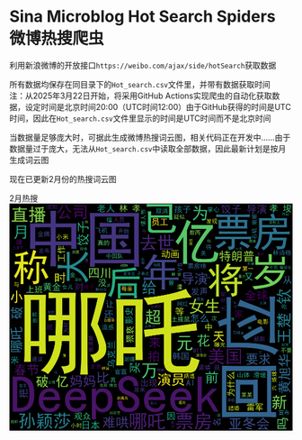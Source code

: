# Sina Microblog Hot Search Spiders 微博热搜爬虫

利用新浪微博的开放接口`https://weibo.com/ajax/side/hotSearch`获取数据

所有数据均保存在同目录下的`Hot_search.csv`文件里，并带有数据获取时间  
注：从2025年3月22日开始，将采用GitHub Actions实现爬虫的自动化获取数据，设定时间是北京时间20:00（UTC时间12:00）由于GitHub获得的时间是UTC时间，因此在`Hot_search.csv`文件里显示的时间是UTC时间而不是北京时间

当数据量足够庞大时，可据此生成微博热搜词云图，相关代码正在开发中……由于数据量过于庞大，无法从`Hot_search.csv`中读取全部数据，因此最新计划是按月生成词云图

现在已更新2月份的热搜词云图

2月热搜
![feb_png](./assets/feb.png)
